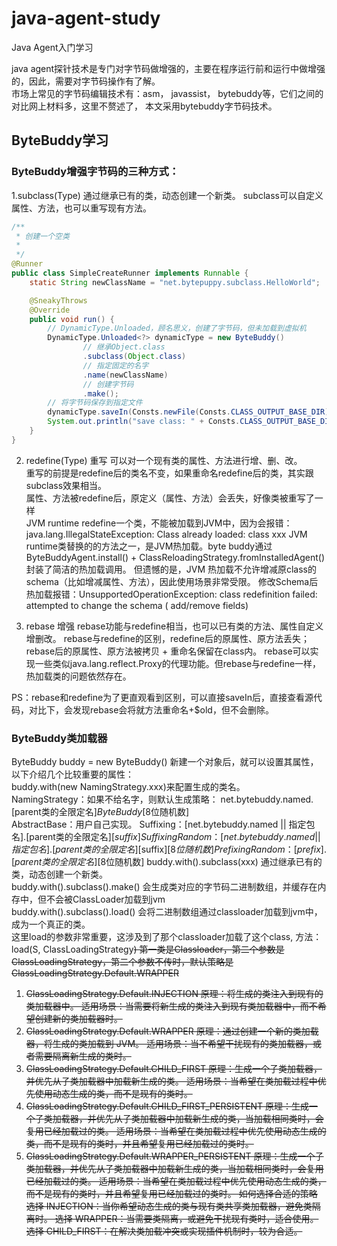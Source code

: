 # java-agent-study
Java Agent入门学习

java agent探针技术是专门对字节码做增强的，主要在程序运行前和运行中做增强的，因此，需要对字节码操作有了解。  
市场上常见的字节码编辑技术有：asm， javassist， bytebuddy等，它们之间的对比网上材料多，这里不赘述了，
本文采用bytebuddy字节码技术。

## ByteBuddy学习

### ByteBuddy增强字节码的三种方式：

1.subclass(Type)
通过继承已有的类，动态创建一个新类。
subclass可以自定义属性、方法，也可以重写现有方法。

```java
/**
 * 创建一个空类 
 *
 */
@Runner
public class SimpleCreateRunner implements Runnable {
    static String newClassName = "net.bytepuppy.subclass.HelloWorld";

    @SneakyThrows
    @Override
    public void run() {
        // DynamicType.Unloaded，顾名思义，创建了字节码，但未加载到虚拟机
        DynamicType.Unloaded<?> dynamicType = new ByteBuddy()
                // 继承Object.class
                .subclass(Object.class)
                // 指定固定的名字
                .name(newClassName)
                // 创建字节码
                .make();
        // 将字节码保存到指定文件
        dynamicType.saveIn(Consts.newFile(Consts.CLASS_OUTPUT_BASE_DIR));
        System.out.println("save class: " + Consts.CLASS_OUTPUT_BASE_DIR + newClassName);
    }
}
```

2. redefine(Type) 重写
   可以对一个现有类的属性、方法进行增、删、改。  
   重写的前提是redefine后的类名不变，如果重命名redefine后的类，其实跟subclass效果相当。  
   属性、方法被redefine后，原定义（属性、方法）会丢失，好像类被重写了一样  
   JVM runtime redefine一个类，不能被加载到JVM中，因为会报错：java.lang.IllegalStateException: Class already loaded: class
   xxx
   JVM runtime类替换的的方法之一，是JVM热加载。byte buddy通过ByteBuddyAgent.install() +
   ClassReloadingStrategy.fromInstalledAgent() 封装了简洁的热加载调用。
   但遗憾的是，JVM 热加载不允许增减原class的schema（比如增减属性、方法），因此使用场景非常受限。
   修改Schema后热加载报错：UnsupportedOperationException: class redefinition failed: attempted to change the schema (
   add/remove fields)

3. rebase 增强
   rebase功能与redefine相当，也可以已有类的方法、属性自定义增删改。
   rebase与redefine的区别，redefine后的原属性、原方法丢失；rebase后的原属性、原方法被拷贝 + 重命名保留在class内。
   rebase可以实现一些类似java.lang.reflect.Proxy的代理功能。但rebase与redefine一样，热加载类的问题依然存在。

PS：rebase和redefine为了更直观看到区别，可以直接saveIn后，直接查看源代码，对比下，会发现rebase会将就方法重命名+$old，但不会删除。

### ByteBuddy类加载器

ByteBuddy buddy = new ByteBuddy() 新建一个对象后，就可以设置其属性，以下介绍几个比较重要的属性：  
buddy.with(new NamingStrategy.xxx)来配置生成的类名。  
NamingStrategy：如果不给名字，则默认生成策略： net.bytebuddy.named.[parent类的全限定名]$ByteBuddy$[8位随机数]  
AbstractBase：用户自己实现。
Suffixing：[net.bytebuddy.named || 指定包名].[parent类的全限定名]$[suffix]
SuffixingRandom：  [net.bytebuddy.named || 指定包名].[parent类的全限定名]$[suffix]$[8位随机数]
PrefixingRandom：  [prefix].[parent类的全限定名]$[8位随机数]
buddy.with().subclass(xxx) 通过继承已有的类，动态创建一个新类。  
buddy.with().subclass().make() 会生成类对应的字节码二进制数组，并缓存在内存中，但不会被ClassLoader加载到jvm     
buddy.with().subclass().load() 会将二进制数组通过classloader加载到jvm中，成为一个真正的类。  
这里load的参数非常重要，这涉及到了那个classloader加载了这个class, 方法：
load(S, ClassLoadingStrategy<S extends ClassLoader>)
第一类是Classloader，第二个参数是ClassLoadingStrategy，第二个参数不传时，默认策略是ClassLoadingStrategy.Default.WRAPPER

1. ClassLoadingStrategy.Default.INJECTION
   原理：将生成的类注入到现有的类加载器中。
   适用场景：当需要将新生成的类注入到现有类加载器中，而不希望创建新的类加载器时。
2. ClassLoadingStrategy.Default.WRAPPER
   原理：通过创建一个新的类加载器，将生成的类加载到 JVM。
   适用场景：当不希望干扰现有的类加载器，或者需要隔离新生成的类时。
3. ClassLoadingStrategy.Default.CHILD_FIRST
   原理：生成一个子类加载器，并优先从子类加载器中加载新生成的类。
   适用场景：当希望在类加载过程中优先使用动态生成的类，而不是现有的类时。
4. ClassLoadingStrategy.Default.CHILD_FIRST_PERSISTENT
   原理：生成一个子类加载器，并优先从子类加载器中加载新生成的类，当加载相同类时，会复用已经加载过的类。
   适用场景：当希望在类加载过程中优先使用动态生成的类，而不是现有的类时，并且希望复用已经加载过的类时。
5. ClassLoadingStrategy.Default.WRAPPER_PERSISTENT
   原理：生成一个子类加载器，并优先从子类加载器中加载新生成的类，当加载相同类时，会复用已经加载过的类。
   适用场景：当希望在类加载过程中优先使用动态生成的类，而不是现有的类时，并且希望复用已经加载过的类时。
   如何选择合适的策略
   选择 INJECTION：当你希望动态生成的类与现有类共享类加载器，避免类隔离时。
   选择 WRAPPER：当需要类隔离，或避免干扰现有类时，适合使用。
   选择 CHILD_FIRST：在解决类加载冲突或实现插件机制时，较为合适。
  
